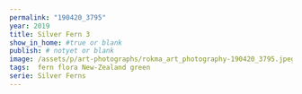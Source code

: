 ```yaml
---
permalink: "190420_3795"
year: 2019
title: Silver Fern 3
show_in_home: #true or blank
publish: # notyet or blank
image: /assets/p/art-photographs/rokma_art_photography-190420_3795.jpeg
tags:  fern flora New-Zealand green
serie: Silver Ferns
---
```

